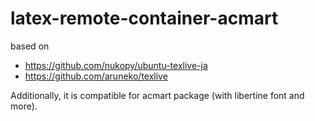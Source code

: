 # latex-remote-container-acmart

based on 

- https://github.com/nukopy/ubuntu-texlive-ja
- https://github.com/aruneko/texlive

Additionally, it is compatible for acmart package (with libertine font and more).